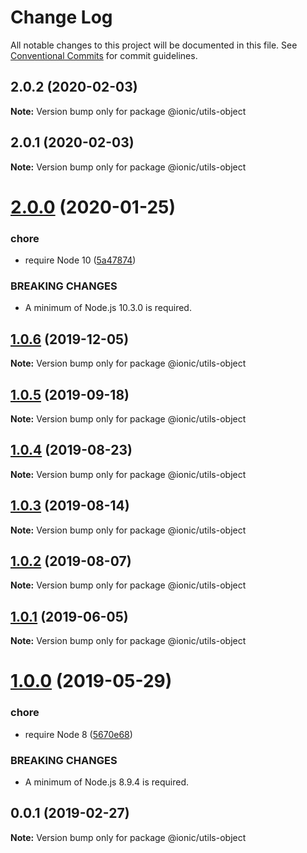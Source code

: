 # Change Log

All notable changes to this project will be documented in this file.
See [Conventional Commits](https://conventionalcommits.org) for commit guidelines.

## 2.0.2 (2020-02-03)

**Note:** Version bump only for package @ionic/utils-object





## 2.0.1 (2020-02-03)

**Note:** Version bump only for package @ionic/utils-object





# [2.0.0](https://github.com/ionic-team/ionic-cli/compare/@ionic/utils-object@1.0.6...@ionic/utils-object@2.0.0) (2020-01-25)


### chore

* require Node 10 ([5a47874](https://github.com/ionic-team/ionic-cli/commit/5a478746c074207b6dc96aa8771f04a606deb1ef))


### BREAKING CHANGES

* A minimum of Node.js 10.3.0 is required.





## [1.0.6](https://github.com/ionic-team/ionic-cli/compare/@ionic/utils-object@1.0.5...@ionic/utils-object@1.0.6) (2019-12-05)

**Note:** Version bump only for package @ionic/utils-object





## [1.0.5](https://github.com/ionic-team/ionic-cli/compare/@ionic/utils-object@1.0.4...@ionic/utils-object@1.0.5) (2019-09-18)

**Note:** Version bump only for package @ionic/utils-object





## [1.0.4](https://github.com/ionic-team/ionic-cli/compare/@ionic/utils-object@1.0.3...@ionic/utils-object@1.0.4) (2019-08-23)

**Note:** Version bump only for package @ionic/utils-object





## [1.0.3](https://github.com/ionic-team/ionic-cli/compare/@ionic/utils-object@1.0.2...@ionic/utils-object@1.0.3) (2019-08-14)

**Note:** Version bump only for package @ionic/utils-object





## [1.0.2](https://github.com/ionic-team/ionic-cli/compare/@ionic/utils-object@1.0.1...@ionic/utils-object@1.0.2) (2019-08-07)

**Note:** Version bump only for package @ionic/utils-object





## [1.0.1](https://github.com/ionic-team/ionic-cli/compare/@ionic/utils-object@1.0.0...@ionic/utils-object@1.0.1) (2019-06-05)

**Note:** Version bump only for package @ionic/utils-object





# [1.0.0](https://github.com/ionic-team/ionic-cli/compare/@ionic/utils-object@0.0.1...@ionic/utils-object@1.0.0) (2019-05-29)


### chore

* require Node 8 ([5670e68](https://github.com/ionic-team/ionic-cli/commit/5670e68))


### BREAKING CHANGES

* A minimum of Node.js 8.9.4 is required.





<a name="0.0.1"></a>
## 0.0.1 (2019-02-27)




**Note:** Version bump only for package @ionic/utils-object
